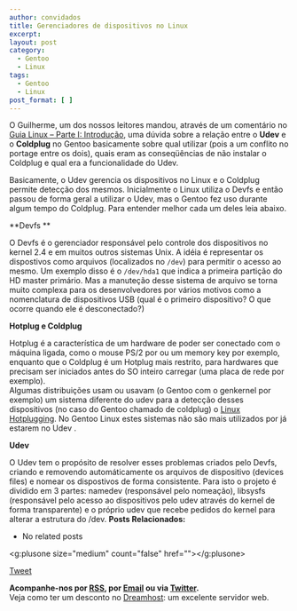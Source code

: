 ```yaml
---
author: convidados
title: Gerenciadores de dispositivos no Linux
excerpt:
layout: post
category:
  - Gentoo
  - Linux
tags:
  - Gentoo
  - Linux
post_format: [ ]
---
```

O Guilherme, um dos nossos leitores mandou, através de um comentário no [Guia Linux – Parte I: Introdução][1], uma dúvida sobre a relação entre o **Udev** e o **Coldplug** no Gentoo basicamente sobre qual utilizar (pois a um conflito no portage entre os dois), quais eram as conseqüências de não instalar o Coldplug e qual era a funcionalidade do Udev.

Basicamente, o Udev gerencia os dispositivos no Linux e o Coldplug permite detecção dos mesmos. Inicialmente o Linux utiliza o Devfs e então passou de forma geral a utilizar o Udev, mas o Gentoo fez uso durante algum tempo do Coldplug. Para entender melhor cada um deles leia abaixo.

**Devfs **

O Devfs é o gerenciador responsável pelo controle dos dispositivos no kernel 2.4 e em muitos outros sistemas Unix. A idéia é representar os dispostivos como arquivos (localizados no `/dev`) para permitir o acesso ao mesmo. Um exemplo disso é o `/dev/hda1` que indica a primeira partição do HD master primário. Mas a manuteção desse sistema de arquivo se torna muito complexa para os desenvolvedores por vários motivos como a nomenclatura de dispositivos USB (qual é o primeiro dispositivo? O que ocorre quando ele é desconectado?)

**Hotplug e Coldplug**

Hotplug é a característica de um hardware de poder ser conectado com o máquina ligada, como o mouse PS/2 por ou um memory key por exemplo, enquanto que o Coldplug é um Hotplug mais restrito, para hardwares que precisam ser iniciados antes do SO inteiro carregar (uma placa de rede por exemplo).  
Algumas distribuições usam ou usavam (o Gentoo com o genkernel por exemplo) um sistema diferente do udev para a detecção desses dispositivos (no caso do Gentoo chamado de coldplug) o [Linux Hotplugging][2]. No Gentoo Linux estes sistemas não são mais utilizados por já estarem no Udev .

**Udev**

O Udev tem o propósito de resolver esses problemas criados pelo Devfs, criando e removendo automáticamente os arquivos de dispositivo (devices files) e nomear os dispostivos de forma consistente. Para isto o projeto é dividido em 3 partes: namedev (responsável pelo nomeação), libsysfs (responsável pelo acesso ao dispositivos pelo udev através do kernel de forma transparente) e o próprio udev que recebe pedidos do kernel para alterar a estrutura do /dev. 
**Posts Relacionados:** 
*   No related posts

<g:plusone size="medium" count="false" href=""></g:plusone> 

[Tweet][3] 





**Acompanhe-nos por [ RSS][4], por [Email][5] ou via [Twitter][6].**  
Veja como ter um desconto no [Dreamhost][7]: um excelente servidor web.

 [1]: http://vidageek.net/2007/03/15/guia-linux-parte-i-introducao/ "Guia Linux - Parte I: Introdução"
 [2]: http://linux-hotplug.sourceforge.net/ "Linux Hotplugging"
 [3]: https://twitter.com/share
 [4]: http://feeds.feedburner.com/VidaGeek
 [5]: http://feedburner.google.com/fb/a/mailverify?uri=VidaGeek&loc=pt_BR
 [6]: http://twitter.com/blogvidageek
 [7]: http://vidageek.net/dreamhost/